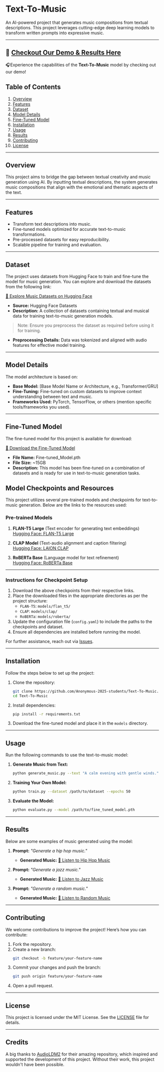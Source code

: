 # **Text-To-Music**

An AI-powered project that generates music compositions from textual descriptions. This project leverages cutting-edge deep learning models to transform written prompts into expressive music.

---

## 🚀 [**Checkout Our Demo  & Results Here**](https://niranjankumarnk.github.io/Text-to-Music.github.io/)

🎧Experience the capabilities of the **Text-To-Music** model by checking out our demo!

## **Table of Contents**
1. [Overview](#overview)
3. [Features](#features)
4. [Dataset](#dataset)
5. [Model Details](#model-details)
6. [Fine-Tuned Model](#fine-tuned-model)
7. [Installation](#installation)
8. [Usage](#usage)
9. [Results](#results)
10. [Contributing](#contributing)
11. [License](#license)

---

## **Overview**
This project aims to bridge the gap between textual creativity and music generation using AI. By inputting textual descriptions, the system generates music compositions that align with the emotional and thematic aspects of the text.

---

## **Features**
- Transform text descriptions into music.
- Fine-tuned models optimized for accurate text-to-music transformations.
- Pre-processed datasets for easy reproducibility.
- Scalable pipeline for training and evaluation.

---

## **Dataset**
The project uses datasets from Hugging Face to train and fine-tune the model for music generation. You can explore and download the datasets from the following link:

[🎵 Explore Music Datasets on Hugging Face](https://huggingface.co/datasets?search=music)

- **Source:** Hugging Face Datasets
- **Description:** A collection of datasets containing textual and musical data for training text-to-music generation models.

> Note: Ensure you preprocess the dataset as required before using it for training.

- **Preprocessing Details:** Data was tokenized and aligned with audio features for effective model training.

---

## **Model Details**
The model architecture is based on:
- **Base Model:** [Base Model Name or Architecture, e.g., Transformer/GRU]
- **Fine-Tuning:** Fine-tuned on custom datasets to improve context understanding between text and music.
- **Frameworks Used:** PyTorch, TensorFlow, or others (mention specific tools/frameworks you used).

---

## **Fine-Tuned Model**
The fine-tuned model for this project is available for download:

[🚀 Download the Fine-Tuned Model](https://drive.google.com/file/d/1sX-9R6nsmTxip2jeZhZL6W6hmND_IuCi/view?usp=drive_link)

- **File Name:** Fine-tuned_Model.pth
- **File Size:** ~15GB
- **Description:** This model has been fine-tuned on a combination of datasets and is ready for use in text-to-music generation tasks.
## Model Checkpoints and Resources

This project utilizes several pre-trained models and checkpoints for text-to-music generation. Below are the links to the resources used:

### Pre-trained Models
1. **FLAN-T5 Large** (Text encoder for generating text embeddings)  
   [Hugging Face: FLAN-T5 Large](https://huggingface.co/google/flan-t5-large)

2. **CLAP Model** (Text-audio alignment and caption filtering)  
   [Hugging Face: LAION CLAP](https://huggingface.co/lukewys/laion_clap/blob/main/music_speech_audioset_epoch_15_esc_89.98.pt)

3. **RoBERTa Base** (Language model for text refinement)  
   [Hugging Face: RoBERTa Base](https://huggingface.co/FacebookAI/roberta-base)

---

### Instructions for Checkpoint Setup
1. Download the above checkpoints from their respective links.
2. Place the downloaded files in the appropriate directories as per the project structure:
   - `FLAN-T5`: `models/flan_t5/`
   - `CLAP`: `models/clap/`
   - `RoBERTa`: `models/roberta/`
3. Update the configuration file (`config.yaml`) to include the paths to the checkpoints and dataset.
4. Ensure all dependencies are installed before running the model.

For further assistance, reach out via [Issues](https://github.com/your-repo/issues).

---

## **Installation**
Follow the steps below to set up the project:

1. Clone the repository:
   ```bash
   git clone https://github.com/Anonymous-2025-students/Text-To-Music.git
   cd Text-To-Music
   ```

2. Install dependencies:
   ```bash
   pip install -r requirements.txt
   ```

3. Download the fine-tuned model and place it in the `models` directory.

---

## **Usage**
Run the following commands to use the text-to-music model:

1. **Generate Music from Text:**
   ```bash
   python generate_music.py --text "A calm evening with gentle winds."
   ```

2. **Training Your Own Model:**
   ```bash
   python train.py --dataset /path/to/dataset --epochs 50
   ```

3. **Evaluate the Model:**
   ```bash
   python evaluate.py --model /path/to/fine_tuned_model.pth
   ```

---

## **Results**
Below are some examples of music generated using the model:

1. **Prompt:** *"Generate a hip hop music."*  
   - **Generated Music:** [🎵 Listen to Hip Hop Music](https://drive.google.com/file/d/1-hdEU_guFy2uO2Ab8-_IKnSBmH41EeB2/view?usp=drive_link)

2. **Prompt:** *"Generate a jazz music."*  
   - **Generated Music:** [🎷 Listen to Jazz Music](https://drive.google.com/file/d/1T2tPLJSeZhzLSdonKHwMq6FuR47Lw3-6/view?usp=drive_link)

3. **Prompt:** *"Generate a random music."*  
   - **Generated Music:** [🎼 Listen to Random Music](https://drive.google.com/file/d/1q1UWs7jk32rVMi2rs7mwNjri6HBRqzhD/view?usp=drive_link)


---

## **Contributing**
We welcome contributions to improve the project! Here’s how you can contribute:
1. Fork the repository.
2. Create a new branch:
   ```bash
   git checkout -b feature/your-feature-name
   ```
3. Commit your changes and push the branch:
   ```bash
   git push origin feature/your-feature-name
   ```
4. Open a pull request.

---

## **License**
This project is licensed under the MIT License. See the [LICENSE](LICENSE) file for details.

---

## **Credits**
A big thanks to [AudioLDM2](https://github.com/haoheliu/AudioLDM2) for their amazing repository, which inspired and supported the development of this project. Without their work, this project wouldn't have been possible.

